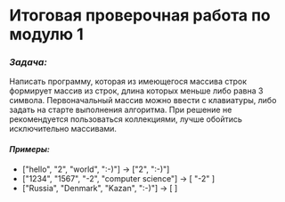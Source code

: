 # Итоговая проверочная работа по модулю 1

### _Задача:_ 
Написать программу, которая из имеющегося массива строк формирует массив из строк, длина которых меньше либо равна 3 символа. Первоначальный массив можно ввести с клавиатуры, либо задать на старте выполнения алгоритма. При решение не рекомендуется пользоваться коллекциями, лучше обойтись исключительно массивами.

#### _Примеры:_
- ["hello", "2", "world", ":-)"] -> ["2", ":-)"]
- ["1234", "1567", "-2", "computer science"] -> [ "-2" ]
- ["Russia", "Denmark", "Kazan", ":-)"] -> [ ]

